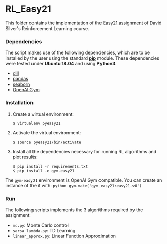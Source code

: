 # RL_Easy21
This folder contains the implementation of the [Easy21 assignment](http://www0.cs.ucl.ac.uk/staff/d.silver/web/Teaching_files/Easy21-Johannes.pdf) of David Silver's Reinforcement Learning course.

### Dependencies

The script makes use of the following dependencies, which are to be installed by the user using the standard <a href="https://pip.pypa.io/en/stable/">**pip**</a> module. These dependencies were tested under **Ubuntu 18.04** and using **Python3**.

- [dill](https://pypi.org/project/dill/)
- [pandas](https://pypi.org/project/pandas/)
- [seaborn](https://pypi.org/project/seaborn/)
- [OpenAI Gym](https://github.com/openai/gym)

### Installation
1. Create a virtual environment:

      ```
      $ virtualenv pyeasy21
      ```
2. Activate the virtual environment:

      ```
      $ source pyeasy21/bin/activate
      ```
3. Install all the dependencies necessary for running RL algorithms and plot results:

      ```
      $ pip install -r requirements.txt
      $ pip install -e gym-easy21
      ```
The `gym-easy21` environment is OpenAI Gym compatible. You can create an instance of the it with:
      ```python
      gym.make('gym_easy21:easy21-v0')
      ```

### Run
The following scripts implements the 3 algorithms required by the assignment:
 - `mc.py`: Monte Carlo control
 - `sarsa_lambda.py`: TD Learning
 - `linear_approx.py`: Linear Function Approximation
